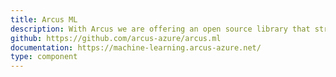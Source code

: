 ```yaml
---
title: Arcus ML
description: With Arcus we are offering an open source library that streamlines ML development with Python and offers out of the box implementations for common scenarios.
github: https://github.com/arcus-azure/arcus.ml
documentation: https://machine-learning.arcus-azure.net/
type: component
---
```

